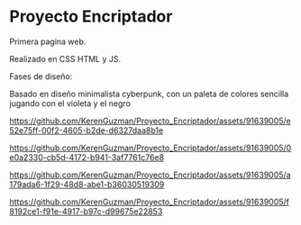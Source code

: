 # Proyecto Encriptador
Primera pagina web.

Realizado en CSS HTML y JS.

Fases de diseño:

Basado en diseño minimalista cyberpunk, con un paleta de colores sencilla jugando con el violeta y el negro

https://github.com/KerenGuzman/Proyecto_Encriptador/assets/91639005/e52e75ff-00f2-4605-b2de-d6327daa8b1e





https://github.com/KerenGuzman/Proyecto_Encriptador/assets/91639005/0e0a2330-cb5d-4172-b941-3af7761c76e8



https://github.com/KerenGuzman/Proyecto_Encriptador/assets/91639005/a179ada6-1f29-48d8-abe1-b36030519309



https://github.com/KerenGuzman/Proyecto_Encriptador/assets/91639005/f8192ce1-f91e-4917-b97c-d99675e22853

